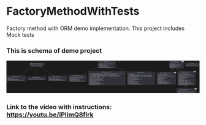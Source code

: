 # FactoryMethodWithTests
Factory method with ORM demo implementation. This project includes Mock tests
### This is schema of demo project
![alt text](https://github.com/Bibi4kovIgor/FactoryMethodWithTests/blob/main/FactoryMethod_Schema.svg?raw=true)
### Link to the video with instructions: https://youtu.be/iPIimQ8flrk

